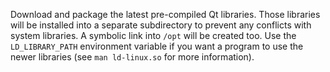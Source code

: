 Download and package the latest pre-compiled Qt libraries.
Those libraries will be installed into a separate subdirectory to prevent any conflicts with system libraries.
A symbolic link into `/opt` will be created too.
Use the `LD_LIBRARY_PATH` environment variable if you want a program to use the newer libraries (see `man ld-linux.so` for more information).

